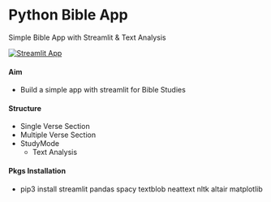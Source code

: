 # Python Bible App
Simple Bible App with Streamlit &amp; Text Analysis

[![Streamlit App](https://static.streamlit.io/badges/streamlit_badge_black_white.svg)](https://share.streamlit.io/jcharis/streambible/main/app.py)


#### Aim
+ Build a simple app with streamlit for Bible Studies

#### Structure
+ Single Verse Section
+ Multiple Verse Section
+ StudyMode
	- Text Analysis

#### Pkgs Installation
+ pip3 install streamlit pandas spacy textblob neattext nltk altair matplotlib

```
